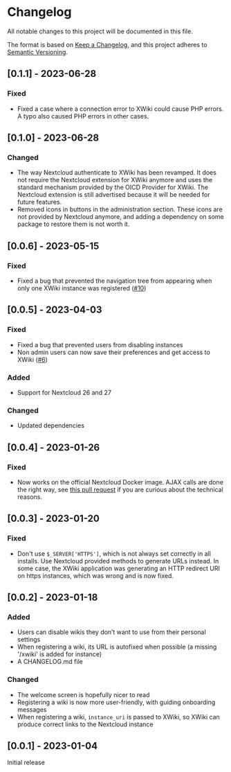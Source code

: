# Changelog

All notable changes to this project will be documented in this file.

The format is based on [Keep a Changelog](https://keepachangelog.com/en/1.0.0/),
and this project adheres to [Semantic Versioning](https://semver.org/spec/v2.0.0.html).

## [0.1.1] - 2023-06-28

### Fixed

 - Fixed a case where a connection error to XWiki could cause PHP errors.
   A typo also caused PHP errors in other cases.

## [0.1.0] - 2023-06-28

### Changed

 - The way Nextcloud authenticate to XWiki has been revamped. It does not
   require the Nextcloud extension for XWiki anymore and uses the standard
   mechanism provided by the OICD Provider for XWiki. The Nextcloud extension
   is still advertised because it will be needed for future features.
 - Removed icons in buttons in the administration section. These icons are not
   provided by Nextcloud anymore, and adding a dependency on some package to
   restore them is not worth it.

## [0.0.6] - 2023-05-15

### Fixed

 - Fixed a bug that prevented the navigation tree from appearing when only one
   XWiki instance was registered ([#10](https://github.com/nextcloud/xwiki/issues/10))

## [0.0.5] - 2023-04-03

### Fixed

 - Fixed a bug that prevented users from disabling instances
 - Non admin users can now save their preferences and get access to XWiki ([#6](https://github.com/nextcloud/xwiki/issues/6))

### Added

 - Support for Nextcloud 26 and 27

### Changed

 - Updated dependencies

## [0.0.4] - 2023-01-26

### Fixed

 - Now works on the official Nextcloud Docker image. AJAX calls are done the
   right way, see [this pull request](https://github.com/nextcloud/nextcloud-router/pull/446)
   if you are curious about the technical reasons.

## [0.0.3] - 2023-01-20

### Fixed

 - Don't use `$_SERVER['HTTPS']`, which is not always set correctly in all installs.
   Use Nextcloud provided methods to generate URLs instead. In some case, the
   XWiki application was generating an HTTP redirect URI on https instances, which
   was wrong and is now fixed.

## [0.0.2] - 2023-01-18

### Added

 - Users can disable wikis they don’t want to use from their personal settings
 - When registering a wiki, its URL is autofixed when possible (a  missing
   '/xwiki' is added for instance)
 - A CHANGELOG.md file

### Changed

 - The welcome screen is hopefully nicer to read
 - Registering a wiki is now more user-friendly, with guiding onboarding
   messages
 - When registering a wiki, `instance_uri` is passed to XWiki, so XWiki can
   produce correct links to the Nextcloud instance

## [0.0.1] - 2023-01-04

Initial release
